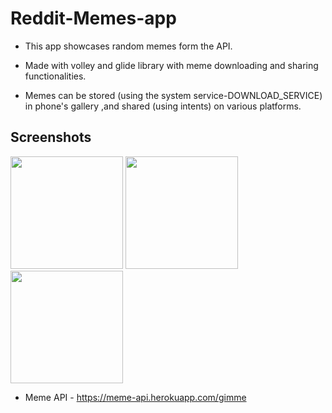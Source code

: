 # Reddit-Memes-app

- This app showcases random memes form the API.

- Made with volley and glide library with meme downloading and sharing functionalities.

- Memes can be stored (using the system service-DOWNLOAD_SERVICE) in phone's gallery ,and shared (using intents) on various platforms.

## Screenshots

<img src="https://user-images.githubusercontent.com/102324791/192413338-bbb09486-2265-453f-9b6d-6a888bbc183c.jpg" width="180">
<img src="https://user-images.githubusercontent.com/102324791/192413358-edeeb614-61d8-4c25-bfe3-7f837d7c946a.jpg" width="180">
<img src="https://user-images.githubusercontent.com/102324791/192413367-581b705f-56fa-4630-a462-cbbe5111ff95.jpg" width="180">


- Meme API - https://meme-api.herokuapp.com/gimme 
